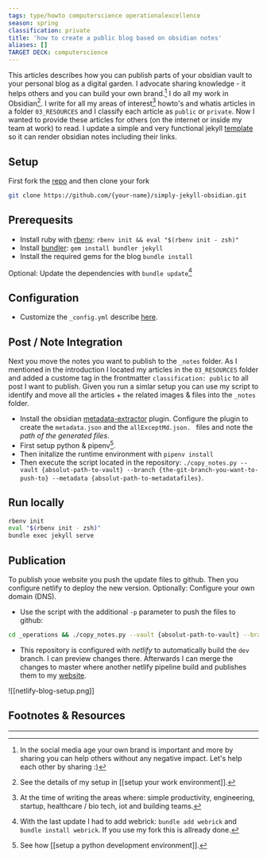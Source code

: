 ```yaml
---
tags: type/howto computerscience operationalexcellence
season: spring
classification: private
title: 'how to create a public blog based on obsidian notes'
aliases: []
TARGET DECK: computerscience
---
```


This articles describes how you can publish parts of your obsidian vault to your personal blog as a digital garden. I advocate sharing knowledge - it helps others and you can build your own brand.[^1] I do all my work in Obsidian[^2]. I write for all my areas of interest[^3] howto's and whatis articles in a folder `03_RESOURCES` and I classify each article as `public`  or `private`. Now I wanted to provide these articles for others (on the internet or inside my team at work) to read. I update a  simple and very functional jekyll [template](https://github.com/dennisseidel/simply-jekyll-obsidian) so it can render obsidian notes including their links.   


## Setup 

First fork the [repo](https://github.com/dennisseidel/simply-jekyll-obsidian) and then clone your fork

```bash
git clone https://github.com/{your-name}/simply-jekyll-obsidian.git
```

## Prerequesits

- Install ruby with [rbenv](https://www.ruby-lang.org/de/documentation/installation/#rbenv): `rbenv init && eval "$(rbenv init - zsh)"`  
- Install [bundler](https://bundler.io/): `gem install bundler jekyll`
- Install the required gems for the blog `bundle install` 

Optional: Update the dependencies with `bundle update`[^4]  

## Configuration

- Customize the `_config.yml` describe [here](https://github.com/dennisseidel/simply-jekyll-obsidian/blob/master/_config.yml). 

## Post / Note Integration

Next you move the notes you want to publish to the `_notes` folder.  As I mentioned in the introduction I located my articles in the `03_RESOURCES` folder and added a custome tag in the frontmatter `classification: public` to all post I want to publish. Given you run a simlar setup you can use my script to identify and move all the articles + the related images & files into the `_notes` folder. 

- Install the obsidian [metadata-extractor](https://github.com/kometenstaub/metadata-extractor) plugin. Configure the plugin to create the `metadata.json` and the `allExceptMd.json. ` files and note the *path of the generated files*. 
- First setup python & pipenv[^5]. 
- Then initalize the runtime environment with `pipenv install`
- Then execute the script located in the repository: `./copy_notes.py --vault {absolut-path-to-vault} --branch {the-git-branch-you-want-to-push-to} --metadata {absolut-path-to-metadatafiles}`. 

## Run locally

```bash
rbenv init
eval "$(rbenv init - zsh)"
bundle exec jekyll serve
```

## Publication

To publish youe website you push the update files to github. Then you configure netlify to deploy the new version. Optionally: Configure your own domain (DNS).

* Use the script with the additional `-p`  parameter to push the files to github: 
```bash
cd _operations && ./copy_notes.py --vault {absolut-path-to-vault} --branch {the-git-branch-you-want-to-push-to} --metadata {absolut-path-to-metadatafiles} -p
```
* This repository is configured with *netlify* to automatically build the `dev` branch. I can preview changes there. Afterwards I can merge the changes to master where another netlify pipeline build and publishes them to my [website](https://dennisseidel.de/).

![[netlify-blog-setup.png]]

## Footnotes & Resources

---

[^1]: In the social media age your own brand is important and more by sharing you can help others without any negative impact. Let's help each other by sharing :)  
[^2]: See the details of my setup in [[setup your work environment]].
[^3]: At the time of writing the areas where: simple productivity, engineering, startup, healthcare / bio tech, iot and building teams.  
[^4]: With the last update I had to add webrick: `bundle add webrick` and `bundle install webrick`. If you use my fork this is allready done.  
[^5]: See how [[setup a python development environment]].